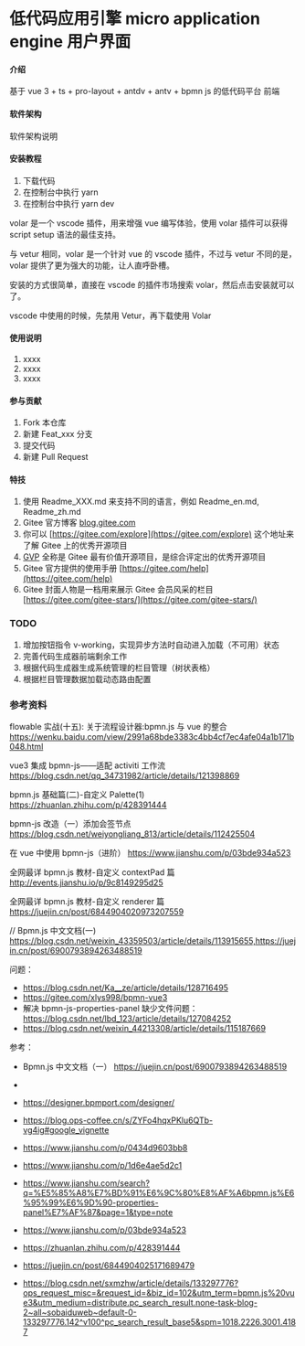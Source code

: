 # 低代码应用引擎 micro application engine 用户界面

#### 介绍

基于 vue 3 + ts + pro-layout + antdv + antv + bpmn js 的低代码平台 前端

#### 软件架构

软件架构说明

#### 安装教程

1.  下载代码
2.  在控制台中执行 yarn
3.  在控制台中执行 yarn dev

volar 是一个 vscode 插件，用来增强 vue 编写体验，使用 volar 插件可以获得 script setup 语法的最佳支持。

与 vetur 相同，volar 是一个针对 vue 的 vscode 插件，不过与 vetur 不同的是，volar 提供了更为强大的功能，让人直呼卧槽。

安装的方式很简单，直接在 vscode 的插件市场搜索 volar，然后点击安装就可以了。

vscode 中使用的时候，先禁用 Vetur，再下载使用 Volar

#### 使用说明

1.  xxxx
2.  xxxx
3.  xxxx

#### 参与贡献

1.  Fork 本仓库
2.  新建 Feat_xxx 分支
3.  提交代码
4.  新建 Pull Request

#### 特技

1.  使用 Readme_XXX.md 来支持不同的语言，例如 Readme_en.md, Readme_zh.md
2.  Gitee 官方博客 [blog.gitee.com](https://blog.gitee.com)
3.  你可以 [https://gitee.com/explore](https://gitee.com/explore) 这个地址来了解 Gitee 上的优秀开源项目
4.  [GVP](https://gitee.com/gvp) 全称是 Gitee 最有价值开源项目，是综合评定出的优秀开源项目
5.  Gitee 官方提供的使用手册 [https://gitee.com/help](https://gitee.com/help)
6.  Gitee 封面人物是一档用来展示 Gitee 会员风采的栏目 [https://gitee.com/gitee-stars/](https://gitee.com/gitee-stars/)

### TODO

1.  增加按钮指令 v-working，实现异步方法时自动进入加载（不可用）状态
2.  完善代码生成器前端剩余工作
3.  根据代码生成器生成系统管理的栏目管理（树状表格）
4.  根据栏目管理数据加载动态路由配置

### 参考资料

flowable 实战(十五): 关于流程设计器:bpmn.js 与 vue 的整合 https://wenku.baidu.com/view/2991a68bde3383c4bb4cf7ec4afe04a1b171b048.html

vue3 集成 bpmn-js——适配 activiti 工作流 https://blog.csdn.net/qq_34731982/article/details/121398869

bpmn.js 基础篇(二)-自定义 Palette(1) https://zhuanlan.zhihu.com/p/428391444

bpmn-js 改造（一）添加会签节点 https://blog.csdn.net/weiyongliang_813/article/details/112425504

在 vue 中使用 bpmn-js（进阶） https://www.jianshu.com/p/03bde934a523

全网最详 bpmn.js 教材-自定义 contextPad 篇 http://events.jianshu.io/p/9c8149295d25

全网最详 bpmn.js 教材-自定义 renderer 篇 https://juejin.cn/post/6844904020973207559

// Bpmn.js 中文文档(一) https://blog.csdn.net/weixin_43359503/article/details/113915655,https://juejin.cn/post/6900793894263488519

<!-- //========== -->

问题：

- https://blog.csdn.net/Ka__ze/article/details/128716495
- https://gitee.com/xlys998/bpmn-vue3
- 解决 bpmn-js-properties-panel 缺少文件问题：https://blog.csdn.net/lbd_123/article/details/127084252
- https://blog.csdn.net/weixin_44213308/article/details/115187669

参考：

- Bpmn.js 中文文档（一） https://juejin.cn/post/6900793894263488519
-
- https://designer.bpmport.com/designer/
- https://blog.ops-coffee.cn/s/ZYFo4hqxPKlu6QTb-vg4ig#google_vignette
- https://www.jianshu.com/p/0434d9603bb8
- https://www.jianshu.com/p/1d6e4ae5d2c1
- https://www.jianshu.com/search?q=%E5%85%A8%E7%BD%91%E6%9C%80%E8%AF%A6bpmn.js%E6%95%99%E6%9D%90-properties-panel%E7%AF%87&page=1&type=note
- https://www.jianshu.com/p/03bde934a523
- https://zhuanlan.zhihu.com/p/428391444
- https://juejin.cn/post/6844904025171689479

- https://blog.csdn.net/sxmzhw/article/details/133297776?ops_request_misc=&request_id=&biz_id=102&utm_term=bpmn.js%20vue3&utm_medium=distribute.pc_search_result.none-task-blog-2~all~sobaiduweb~default-0-133297776.142^v100^pc_search_result_base5&spm=1018.2226.3001.4187
